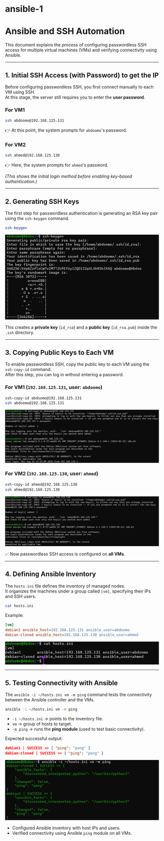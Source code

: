 
# ansible-1


# **Ansible and SSH Automation**

This document explains the process of configuring passwordless SSH access for multiple virtual machines (VMs) and verifying connectivity using Ansible.

---

## **1. Initial SSH Access (with Password) to get the IP**

Before configuring passwordless SSH, you first connect manually to each VM using SSH.  
At this stage, the server still requires you to enter the **user password**.

### **For VM1**
```bash
ssh abdoomo@192.168.125.131
```
👉 At this point, the system prompts for `abdoomo`'s password.

### **For VM2**
```bash
ssh ahmed@192.168.125.130
```
👉 Here, the system prompts for `ahmed`'s password.

*(This shows the initial login method before enabling key-based authentication.)*

---

## **2. Generating SSH Keys**

The first step for passwordless authentication is generating an RSA key pair using the `ssh-keygen` command.

```bash
ssh-keygen
```

![1](keygen.png)

This creates a **private key** (`id_rsa`) and a **public key** (`id_rsa.pub`) inside the `.ssh` directory.

---

## **3. Copying Public Keys to Each VM**

To enable passwordless SSH, copy the public key to each VM using the `ssh-copy-id` command.  
After this step, you can log in without entering a password.

### **For VM1 (`192.168.125.131`, user: `abdoomo`)**
```bash
ssh-copy-id abdoomo@192.168.125.131
ssh abdoomo@192.168.125.131
```
![2](copy-id-for-abdoomo.png) 
### **For VM2 (`192.168.125.130`, user: `ahmed`)**
```bash
ssh-copy-id ahmed@192.168.125.130
ssh ahmed@192.168.125.130
```
![3](copy-id-for-ahmed.png) 

✅ Now passwordless SSH access is configured on **all VMs**.

---

## **4. Defining Ansible Inventory**

The `hosts.ini` file defines the inventory of managed nodes.  
It organizes the machines under a group called `[vm]`, specifying their IPs and SSH users.

```bash
cat hosts.ini
```

Example:
```ini
[vm]
debian1 ansible_host=192.168.125.131 ansible_user=abdoomo
debian-cloned ansible_host=192.168.125.130 ansible_user=ahmed
```

![4](cat-hosts.png) 

---

## **5. Testing Connectivity with Ansible**

The `ansible -i ~/hosts.ini vm -m ping` command tests the connectivity between the Ansible controller and the VMs.  

```bash
ansible -i ~/hosts.ini vm -m ping
```

- `-i ~/hosts.ini` → points to the inventory file.  
- `vm` → group of hosts to target.  
- `-m ping` → runs the **ping module** (used to test basic connectivity).  

Expected successful output:
```json
debian1 | SUCCESS => { "ping": "pong" }
debian-cloned | SUCCESS => { "ping": "pong" }
```

![5](ping-on-2-machines.png) 


- Configured Ansible inventory with host IPs and users.  
- Verified connectivity using Ansible `ping` module on all VMs.  
